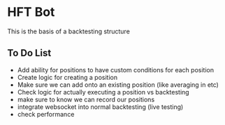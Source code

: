 # HFT Bot

This is the basis of a backtesting structure 

## To Do List

- Add ability for positions to have custom conditions for each position
- Create logic for creating a position
- Make sure we can add onto an existing position (like averaging in etc)
- Check logic for actually executing a position vs backtesting
- make sure to know we can record our positions
- integrate websocket into normal backtesting (live testing)
- check performance
